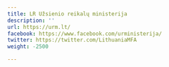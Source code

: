 ```yaml
---
title: LR Užsienio reikalų ministerija
description: ''
url: https://urm.lt/
facebook: https://www.facebook.com/urministerija/
twitter: https://twitter.com/LithuaniaMFA
weight: -2500

---
```

